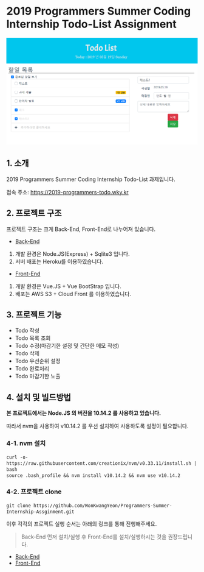 # 2019 Programmers Summer Coding Internship Todo-List Assignment
![introduce](./description/introduce.PNG)

## 1. 소개
2019 Programmers Summer Coding Internship Todo-List 과제입니다.

접속 주소: https://2019-programmers-todo.wky.kr

## 2. 프로젝트 구조
프로젝트 구조는 크게 Back-End, Front-End로 나누어져 있습니다.

+ [Back-End](https://github.com/WonKwangYeon/Programmers-Summer-Internship-Assginment/tree/master/backend)  
1. 개발 환경은 Node.JS(Express) + Sqlite3 입니다.
2. 서버 배포는 Heroku를 이용하였습니다.
+ [Front-End](https://github.com/WonKwangYeon/Programmers-Summer-Internship-Assginment/tree/master/frontend)  
1. 개발 환경은 Vue.JS + Vue BootStrap 입니다.  
2. 배포는 AWS S3 + Cloud Front 를 이용하였습니다.

## 3. 프로젝트 기능
+ Todo 작성
+ Todo 목록 조회
+ Todo 수정(마감기한 설정 및 간단한 메모 작성)
+ Todo 삭제
+ Todo 우선순위 설정
+ Todo 완료처리
+ Todo 마감기한 노출

## 4. 설치 및 빌드방법
**본 프로젝트에서는 Node.JS 의 버전을 10.14.2 를 사용하고 있습니다.** 

따라서 nvm을 사용하여 v10.14.2 를 우선 설치하여 사용하도록 설정이 필요합니다.

### 4-1. nvm 설치

```
curl -o- https://raw.githubusercontent.com/creationix/nvm/v0.33.11/install.sh | bash
source .bash_profile && nvm install v10.14.2 && nvm use v10.14.2
```

### 4-2. 프로젝트 clone
```
git clone https://github.com/WonKwangYeon/Programmers-Summer-Internship-Assginment.git
```
이후 각각의 프로젝트 실행 순서는 아래의 링크를 통해 진행해주세요.
> Back-End 먼저 설치/실행 후 Front-End를 설치/실행하시는 것을 권장드립니다.
+ [Back-End](https://github.com/WonKwangYeon/Programmers-Summer-Internship-Assginment/tree/master/backend)  
+ [Front-End](https://github.com/WonKwangYeon/Programmers-Summer-Internship-Assginment/tree/master/frontend)  
